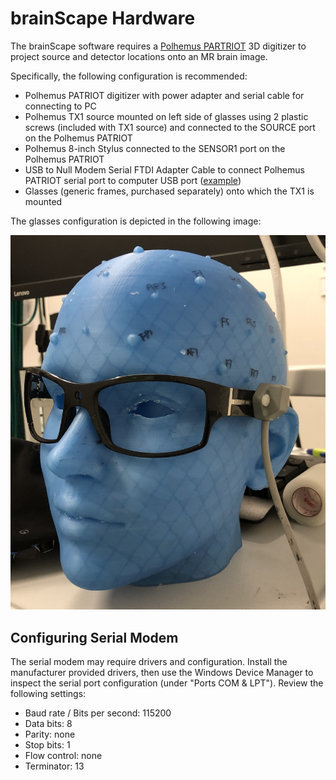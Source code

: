 # brainScape Hardware

The brainScape software requires a 
[Polhemus PARTRIOT](https://polhemus.com/motion-tracking/all-trackers/patriot) 
3D digitizer to project source and detector locations onto an MR brain image.

Specifically, the following configuration is recommended:

* Polhemus PATRIOT digitizer with power adapter and serial cable for connecting to PC
* Polhemus TX1 source mounted on left side of glasses using 2 plastic screws (included with TX1 source) and connected to the SOURCE port on the Polhemus PATRIOT
* Polhemus 8-inch Stylus connected to the SENSOR1 port on the Polhemus PATRIOT
* USB to Null Modem Serial FTDI Adapter Cable to connect Polhemus PATRIOT serial port to computer USB port ([example](https://www.tripplite.com/usb-null-modem-serial-ftdi-adapter-cable-com-retention-usb-a-db9-m-f-18in~U20918NNULL/))
* Glasses (generic frames, purchased separately) onto which the TX1 is mounted

The glasses configuration is depicted in the following image:

![Image of glasses with source](https://github.com/neuluce/brainScape-support/raw/master/glasses.jpg)

## Configuring Serial Modem

The serial modem may require drivers and configuration. Install the manufacturer provided drivers, then use the Windows Device Manager to inspect the serial port configuration (under "Ports COM & LPT"). Review the following settings:

* Baud rate / Bits per second: 115200
* Data bits: 8
* Parity: none
* Stop bits: 1
* Flow control: none
* Terminator: 13
